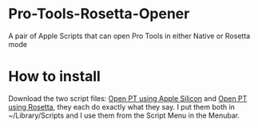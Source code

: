 # Pro-Tools-Rosetta-Opener
A pair of Apple Scripts that can open Pro Tools in either Native or Rosetta mode

# How to install

Download the two script files: [Open PT using Apple Silicon](https://github.com/fadersolo/Pro-Tools-Rosetta-Opener/blob/main/Open%20PT%20using%20Apple%20Silicon.scpt) and [Open PT using Rosetta](https://github.com/fadersolo/Pro-Tools-Rosetta-Opener/blob/main/Open%20PT%20using%20Rosetta.scpt), they each do exactly what they say. I put them both in ~/Library/Scripts and I use them from the Script Menu in the Menubar.